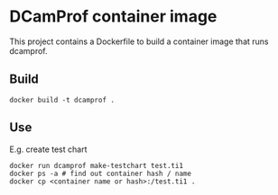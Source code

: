 # DCamProf container image

This project contains a Dockerfile to build a container image that runs dcamprof.

## Build

```
docker build -t dcamprof .
```

## Use

E.g. create test chart

```
docker run dcamprof make-testchart test.ti1
docker ps -a # find out container hash / name
docker cp <container name or hash>:/test.ti1 .
```

